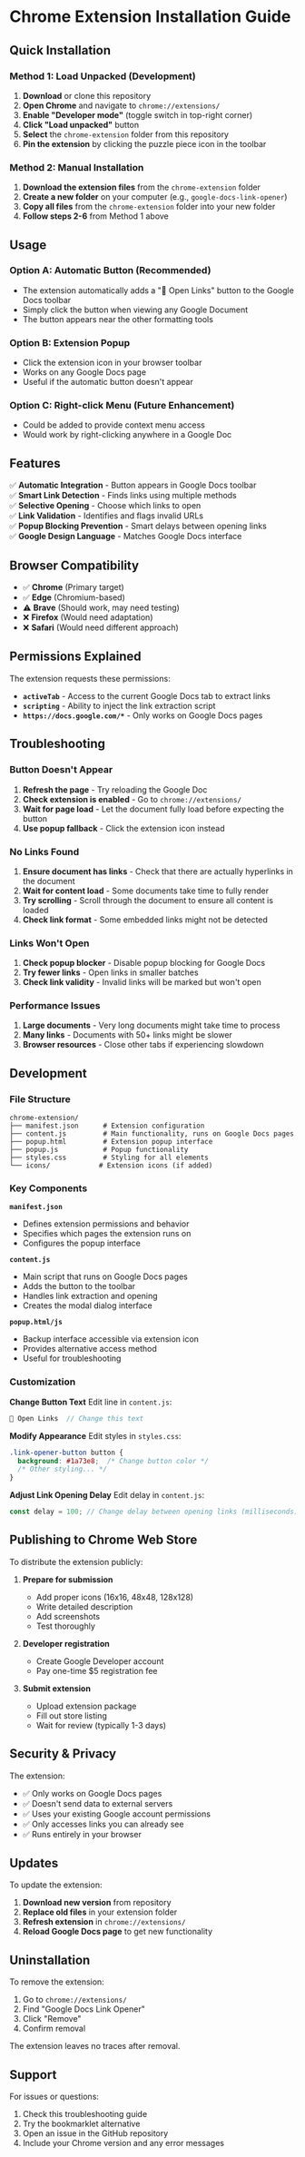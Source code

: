 # Chrome Extension Installation Guide

## Quick Installation

### Method 1: Load Unpacked (Development)
1. **Download** or clone this repository
2. **Open Chrome** and navigate to `chrome://extensions/`
3. **Enable "Developer mode"** (toggle switch in top-right corner)
4. **Click "Load unpacked"** button
5. **Select** the `chrome-extension` folder from this repository
6. **Pin the extension** by clicking the puzzle piece icon in the toolbar

### Method 2: Manual Installation
1. **Download the extension files** from the `chrome-extension` folder
2. **Create a new folder** on your computer (e.g., `google-docs-link-opener`)
3. **Copy all files** from the `chrome-extension` folder into your new folder
4. **Follow steps 2-6** from Method 1 above

## Usage

### Option A: Automatic Button (Recommended)
- The extension automatically adds a "🔗 Open Links" button to the Google Docs toolbar
- Simply click the button when viewing any Google Document
- The button appears near the other formatting tools

### Option B: Extension Popup
- Click the extension icon in your browser toolbar
- Works on any Google Docs page
- Useful if the automatic button doesn't appear

### Option C: Right-click Menu (Future Enhancement)
- Could be added to provide context menu access
- Would work by right-clicking anywhere in a Google Doc

## Features

✅ **Automatic Integration** - Button appears in Google Docs toolbar  
✅ **Smart Link Detection** - Finds links using multiple methods  
✅ **Selective Opening** - Choose which links to open  
✅ **Link Validation** - Identifies and flags invalid URLs  
✅ **Popup Blocking Prevention** - Smart delays between opening links  
✅ **Google Design Language** - Matches Google Docs interface  

## Browser Compatibility

- ✅ **Chrome** (Primary target)
- ✅ **Edge** (Chromium-based)
- ⚠️ **Brave** (Should work, may need testing)
- ❌ **Firefox** (Would need adaptation)
- ❌ **Safari** (Would need different approach)

## Permissions Explained

The extension requests these permissions:

- **`activeTab`** - Access to the current Google Docs tab to extract links
- **`scripting`** - Ability to inject the link extraction script
- **`https://docs.google.com/*`** - Only works on Google Docs pages

## Troubleshooting

### Button Doesn't Appear
1. **Refresh the page** - Try reloading the Google Doc
2. **Check extension is enabled** - Go to `chrome://extensions/`
3. **Wait for page load** - Let the document fully load before expecting the button
4. **Use popup fallback** - Click the extension icon instead

### No Links Found
1. **Ensure document has links** - Check that there are actually hyperlinks in the document
2. **Wait for content load** - Some documents take time to fully render
3. **Try scrolling** - Scroll through the document to ensure all content is loaded
4. **Check link format** - Some embedded links might not be detected

### Links Won't Open
1. **Check popup blocker** - Disable popup blocking for Google Docs
2. **Try fewer links** - Open links in smaller batches
3. **Check link validity** - Invalid links will be marked but won't open

### Performance Issues
1. **Large documents** - Very long documents might take time to process
2. **Many links** - Documents with 50+ links might be slower
3. **Browser resources** - Close other tabs if experiencing slowdown

## Development

### File Structure
```
chrome-extension/
├── manifest.json      # Extension configuration
├── content.js         # Main functionality, runs on Google Docs pages
├── popup.html         # Extension popup interface
├── popup.js           # Popup functionality
├── styles.css         # Styling for all elements
└── icons/            # Extension icons (if added)
```

### Key Components

**`manifest.json`**
- Defines extension permissions and behavior
- Specifies which pages the extension runs on
- Configures the popup interface

**`content.js`**
- Main script that runs on Google Docs pages
- Adds the button to the toolbar
- Handles link extraction and opening
- Creates the modal dialog interface

**`popup.html/js`**
- Backup interface accessible via extension icon
- Provides alternative access method
- Useful for troubleshooting

### Customization

**Change Button Text**
Edit line in `content.js`:
```javascript
🔗 Open Links  // Change this text
```

**Modify Appearance**
Edit styles in `styles.css`:
```css
.link-opener-button button {
  background: #1a73e8;  /* Change button color */
  /* Other styling... */
}
```

**Adjust Link Opening Delay**
Edit delay in `content.js`:
```javascript
const delay = 100; // Change delay between opening links (milliseconds)
```

## Publishing to Chrome Web Store

To distribute the extension publicly:

1. **Prepare for submission**
   - Add proper icons (16x16, 48x48, 128x128)
   - Write detailed description
   - Add screenshots
   - Test thoroughly

2. **Developer registration**
   - Create Google Developer account
   - Pay one-time $5 registration fee

3. **Submit extension**
   - Upload extension package
   - Fill out store listing
   - Wait for review (typically 1-3 days)

## Security & Privacy

The extension:
- ✅ Only works on Google Docs pages
- ✅ Doesn't send data to external servers
- ✅ Uses your existing Google account permissions
- ✅ Only accesses links you can already see
- ✅ Runs entirely in your browser

## Updates

To update the extension:
1. **Download new version** from repository
2. **Replace old files** in your extension folder
3. **Refresh extension** in `chrome://extensions/`
4. **Reload Google Docs page** to get new functionality

## Uninstallation

To remove the extension:
1. Go to `chrome://extensions/`
2. Find "Google Docs Link Opener"
3. Click "Remove"
4. Confirm removal

The extension leaves no traces after removal.

## Support

For issues or questions:
1. Check this troubleshooting guide
2. Try the bookmarklet alternative
3. Open an issue in the GitHub repository
4. Include your Chrome version and any error messages